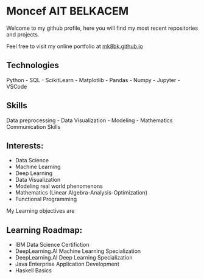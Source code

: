 # Moncef AIT BELKACEM

Welcome to my github profile, here you will find my most recent repositories and projects.

Feel free to visit my online portfolio at [mk8bk.github.io](https://mk8bk.github.io)

## Technologies
Python - SQL - ScikitLearn - Matplotlib - Pandas - Numpy - Jupyter - VSCode

## Skills
Data preprocessing - Data Visualization - Modeling - Mathematics Communication Skills

## Interests:
- Data Science
- Machine Learning
- Deep Learning
- Data Visualization
- Modeling real world phenomenons
- Mathematics (Linear Algebra-Analysis-Optimization)
- Functional Programming

My Learning objectives are
## Learning Roadmap:
- IBM Data Science Certifiction
- DeepLearning.AI Machine Learning Specialization
- DeepLearning.AI Deep Learning Specialization
- Java Enterprise Application Development
- Haskell Basics
